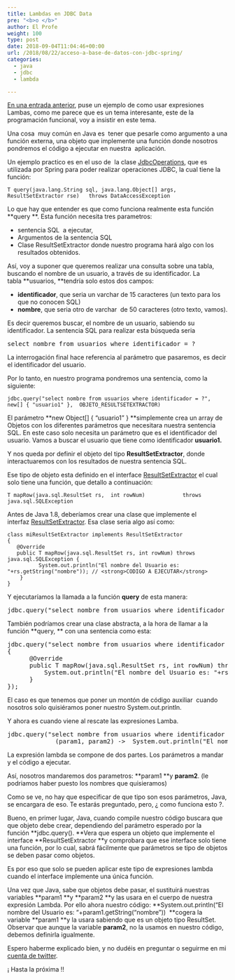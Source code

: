 ```yaml
---
title: Lambdas en JDBC Data
pre: "<b>o </b>"
author: El Profe
weight: 100
type: post
date: 2018-09-04T11:04:46+00:00
url: /2018/08/22/acceso-a-base-de-datos-con-jdbc-spring/
categories:
  - java
  - jdbc
  - lambda

---
```

<a href="/2018/08/23/usando-lambdas/" rel="noopener">En una entrada anterior</a>, puse un ejemplo de como usar expresiones Lambas, como me parece que es un tema interesante, este de la programación funcional, voy a insistir en este tema.

Una cosa  muy común en Java es  tener que pesarle como argumento a una función externa, una objeto que implemente una función donde nosotros pondremos el código a ejecutar en nuestra  aplicación.

Un ejemplo practico es en el uso de  la clase <span class="pl-smi"><a href="https://docs.spring.io/spring/docs/current/javadoc-api/org/springframework/jdbc/core/JdbcOperations.html" target="_blank" rel="noopener">JdbcOperations</a>, que es utilizada por Spring para poder realizar operaciones JDBC, la cual tiene la función: </span>

```
T query(java.lang.String sql, java.lang.Object[] args, ResultSetExtractor rse)   throws DataAccessException
```

Lo que hay que entender es que como funciona realmente esta función **query **<span class="pl-smi">. Esta función necesita tres parametros:</span>

  * <span class="pl-smi">sentencia SQL  a ejecutar, </span>
  * Argumentos de la sentencia SQL
  * Clase ResultSetExtractor donde nuestro programa hará algo con los resultados obtenidos.

Así, voy a suponer que queremos realizar una consulta sobre una tabla, buscando el nombre de un usuario, a través de su identificador. La tabla **usuarios, **tendría solo estos dos campos:

  * **identificador**, que seria un varchar de 15 caracteres (un texto para los que no conocen SQL)
  * **nombre**, que seria otro de varchar  de 50 caracteres (otro texto, vamos).

Es decir queremos buscar, el nombre de un usuario, sabiendo su identificador. La sentencia SQL para realizar esta búsqueda seria

<pre>select nombre from usuarios where identificador = ?</pre>

La interrogación final hace referencia al parámetro que pasaremos, es decir el identificador del usuario.

Por lo tanto, en nuestro programa pondremos una sentencia, como la siguiente:

```
jdbc.query("select nombre from usuarios where identificador = ?", new[] { "usuario1" },  OBJETO_RESULTSETEXTRACTOR)
```

El parámetro **<span class="pl-k">new</span> <span class="pl-smi">Object</span>[] { &#8220;usuario1&#8221; } **simplemente crea un array de Objetos con los diferentes parámetros que necesitara nuestra sentencia SQL. En este caso solo necesita un parámetro que es el identificador del usuario. Vamos a buscar el usuario que tiene como identificador **usuario1.**

Y nos queda por definir el objeto del tipo **ResultSetExtractor**, donde interactuaremos con los resultados de nuestra sentencia SQL.

Ese tipo de objeto esta definido en el interface [ResultSetExtractor][1] el cual solo tiene una función, que detallo a continuación:

```
T mapRow(java.sql.ResultSet rs,  int rowNum)            throws java.sql.SQLException
```

Antes de Java 1.8, deberíamos crear una clase que implemente el interfaz [ResultSetExtractor][1]. Esa clase seria algo así como:

```
class miResultSetExtractor implements ResultSetExtractor
{
   @Override
   public T mapRow(java.sql.ResultSet rs, int rowNum) throws java.sql.SQLException { 
          System.out.println("El nombre del Usuario es: "+rs.getString("nombre")); // <strong>CODIGO A EJECUTAR</strong>
    }
}
```

Y ejecutaríamos la llamada a la función **query** de esta manera:

<pre>jdbc.query("select nombre from usuarios where identificador = ?", <span class="pl-k">new</span> <span class="pl-smi">Object</span>[] { "usuario1" },new miResultSetExtractor ());</pre>

También podríamos crear una clase abstracta, a la hora de llamar a la función **query, ** con una sentencia como esta:

<pre>jdbc.query("select nombre from usuarios where identificador = ?", <span class="pl-k">new</span> <span class="pl-smi">Object</span>[] { "usuario1" }, new ResultSetExtractor()
{
      @Override
      public T mapRow(java.sql.ResultSet rs, int rowNum) throws java.sql.SQLException { 
          System.out.println("El nombre del Usuario es: "+rs.getString("nombre")); // <strong>CODIGO A EJECUTAR</strong>
      }
});</pre>

El caso es que tenemos que poner un montón de código auxiliar  cuando nosotros solo quisiéramos poner nuestro System.out.println.

Y ahora es cuando viene al rescate las expresiones Lamba.

<pre>jdbc.query("select nombre from usuarios where identificador = ?", <span class="pl-k">new</span> <span class="pl-smi">Object</span>[] { "usuario1" },
             (param1, param2) -&gt;  System.out.println("El nombre del Usuario es: "+param1.getString("nombre"));</pre>

La expresión lambda se compone de dos partes. Los parámetros a mandar y el código a ejecutar.

Así, nosotros mandaremos dos parametros: **param1 **y **param2**. (le podriamos haber puesto los nombres que quisieramos)

Como se ve, no hay que especificar de que tipo son esos parámetros, Java, se encargara de eso. Te estarás preguntado, pero, ¿ como funciona esto ?.

Bueno, en primer lugar, Java, cuando compile nuestro código buscara que que objeto debe crear, dependiendo del parámetro esperado por la función **jdbc.query(). **Vera que espera un objeto que implemente el interface **ResultSetExtractor **y comprobara que ese interface solo tiene una función, por lo cual, sabrá fácilmente que parámetros se tipo de objetos se deben pasar como objetos.

Es por eso que solo se pueden aplicar este tipo de expresiones lambda cuando el interface implemente una única función.

Una vez que Java, sabe que objetos debe pasar, el sustituirá nuestras variables **param1 **y **param2 **y las usara en el cuerpo de nuestra expresión Lambda. Por ello ahora nuestro código: **System.out.println(&#8220;El nombre del Usuario es: &#8220;+param1.getString(&#8220;nombre&#8221;))  **cogera la variable **param1 **y la usara sabiendo que es un objeto tipo ResultSet. Observar que aunque la variable **param2**, no la usamos en nuestro código, debemos definirla igualmente.

Espero haberme explicado bien, y no dudéis en preguntar o seguirme en mi <a href="https://twitter.com/chuchip" target="_blank" rel="noopener">cuenta de twitter</a>.

¡ Hasta la próxima !!

 [1]: https://docs.spring.io/spring/docs/current/javadoc-api/org/springframework/jdbc/core/ResultSetExtractor.html "interface in org.springframework.jdbc.core"